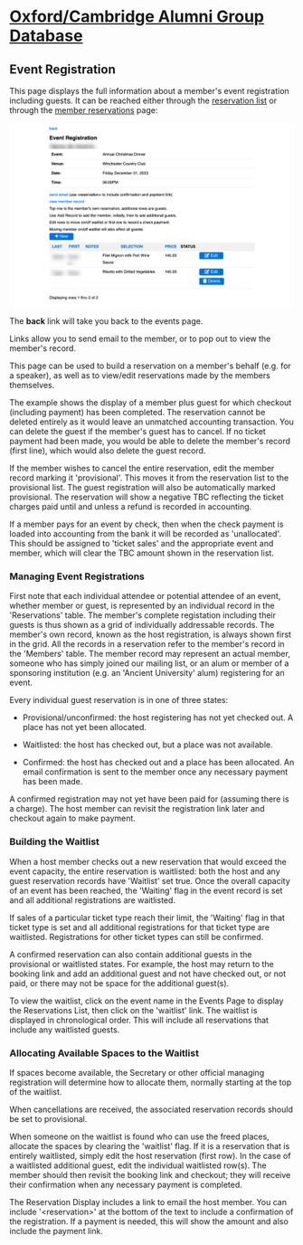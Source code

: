 # [Oxford/Cambridge Alumni Group Database](index.md)

## Event Registration

This page displays the full information about a member's event registration including guests. It can be reached either through the [reservation list](reservation_list.md) or through the [member reservations](member_reservations.md) page:

![event registration](images/event_registration.png)

The **back** link will take you back to the events page.

Links allow you to send email to the member, or to pop out to view the member's record.

This page can be used to build a reservation on a member's behalf (e.g. for a speaker), as well as to view/edit reservations made by the members themselves.

The example shows the display of a member plus guest for which checkout (including payment) has been completed. The reservation cannot be deleted entirely as it would leave an unmatched accounting transaction. You can delete the guest if the member's guest has to cancel. If no ticket payment had been made, you would be able to delete the member's record (first line), which would also delete the guest record.

If the member wishes to cancel the entire reservation, edit the member record marking it 'provisional'. This moves it from the reservation list to the provisional list. The guest registration will also be automatically marked provisional. The reservation will show a negative TBC reflecting the ticket charges paid until and unless a refund is recorded in accounting.

If a member pays for an event by check, then when the check payment is loaded into accounting from the bank it will be recorded as 'unallocated'. This should be assigned to 'ticket sales' and the appropriate event and member, which will clear the TBC amount shown in the reservation list.

### Managing Event Registrations

First note that each individual attendee or potential attendee of an event, whether member or guest, is represented by an individual record in the 'Reservations' table. The member's complete registation including their guests is thus shown as a grid of individually addressable records. The member's own record, known as the host registration, is always shown first in the grid. All the records in a reservation refer to the member's record in the 'Members' table. The member record may represent an actual member, someone who has simply joined our mailing list, or an alum or member of a sponsoring institution (e.g. an 'Ancient University' alum) registering for an event.

Every individual guest reservation is in one of three states:

- Provisional/unconfirmed: the host registering has not yet checked out. A place has not yet been allocated.

- Waitlisted: the host has checked out, but a place was not available.

- Confirmed: the host has checked out and a place has been allocated. An email confirmation is sent to the member once any necessary payment has been made.

A confirmed registration may not yet have been paid for (assuming there is a charge). The host member can revisit the registration link later and checkout again to make payment.

### Building the Waitlist

When a host member checks out a new reservation that would exceed the event capacity, the entire reservation is waitlisted: both the host and any guest reservation records have 'Waitlist' set true.
Once the overall capacity of an event has been reached, the 'Waiting' flag in the event record is set and all additional registrations are waitlisted.

If sales of a particular ticket type reach their limit, the 'Waiting' flag in that ticket type is set and all additional registrations for that ticket type are waitlisted. Registrations for other ticket types can still be confirmed.

A confirmed reservation can also contain additional guests in the provisional or waitlisted states. For example, the host may return to the booking link and add an additional guest and not have checked out, or not paid, or there may not be space for the additional guest(s).

To view the waitlist, click on the event name in the Events Page to display the Reservations List, then click on the 'waitlist' link. The waitlist is displayed in chronological order. This will include all reservations that include any waitlisted guests.

### Allocating Available Spaces to the Waitlist

If spaces become available, the Secretary or other official managing registration will determine how to allocate them, normally starting at the top of the waitlist.

When cancellations are received, the associated reservation records should be set to provisional.

When someone on the waitlist is found who can use the freed places, allocate the spaces by clearing the 'waitlist' flag. If it is a reservation that is entirely waitlisted, simply edit the host reservation (first row). In the case of a waitlisted additional guest, edit the individual waitlisted row(s). The member should then revisit the booking link and checkout; they will receive their confirmation when any necessary payment is completed.

The Reservation Display includes a link to email the host member. You can include '\<reservation>' at the bottom of the text to include a confirmation of the registration. If a payment is needed, this will show the amount and also include the payment link.
